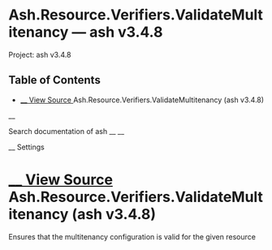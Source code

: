 # Ash.Resource.Verifiers.ValidateMultitenancy — ash v3.4.8

Project: ash v3.4.8

## Table of Contents

- [ __ View Source ](external_link) Ash.Resource.Verifiers.ValidateMultitenancy (ash v3.4.8)

__

Search documentation of ash __ __

__ Settings

#  [ __ View Source ](external_link) Ash.Resource.Verifiers.ValidateMultitenancy (ash v3.4.8)

Ensures that the multitenancy configuration is valid for the given resource
